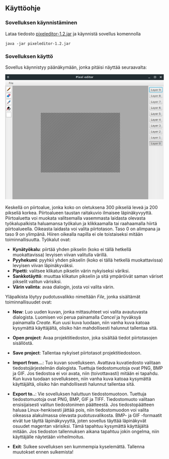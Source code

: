 ## Käyttöohje

### Sovelluksen käynnistäminen

Lataa tiedosto [pixeleditor-1.2.jar](https://github.com/tapanih/ot-harjoitustyo/releases/tag/loppupalautus) ja käynnistä sovellus komennolla
```
java -jar pixeleditor-1.2.jar
```

### Sovelluksen käyttö

Sovellus käynnistyy päänäkymään, jonka pitäisi näyttää seuraavalta:

![Kuvakaappaus](images/kuvakaappaus.png)

Keskellä on piirtoalue, jonka koko on oletuksena 300 pikseliä leveä ja 200 pikseliä korkea. Piirtoalueen taustan raitakuvio ilmaisee läpinäkyvyyttä. Piirtoaluetta voi muokata valitsemalla vasemmasta laidasta olevasta työkalupalkista haluamansa työkalun ja klikkaamalla tai raahaamalla hiirtä piirtoalueella. Oikeasta laidasta voi valita piirtotason. Taso 0 on alimpana ja taso 9 on ylimpänä. Hiiren oikealla napilla ei ole toistaiseksi mitään toiminnallisuutta. Työkalut ovat:

- **Kynätyökalu**: piirtää yhden pikselin (koko ei tällä hetkellä muokattavissa) levyisen viivan valitulla värillä.
- **Pyyhekumi**: pyyhkii yhden pikselin (koko ei tällä hetkellä muokattavissa) levyisen viivan läpinäkyväksi.
- **Pipetti**: valitsee klikatun pikselin värin nykyiseksi väriksi.
- **Sankkotäyttö**: muuttaa klikatun pikselin ja sitä ympäröivät saman väriset pikselit valitun värisiksi.
- **Värin valinta**: avaa dialogin, josta voi valita värin.

Yläpalkista löytyy pudotusvalikko nimeltään *File*, jonka sisältämät toiminnallisuudet ovat:

- **New**: Luo uuden kuvan, jonka mittasuhteet voi valita avautuvasta dialogista. Luomisen voi perua painamalla *Cancel* ja hyväksyä painamalla *Create*. Kun uusi kuva luodaan, niin vanha kuva katoaa kysymättä käyttäjältä, olisiko hän mahdollisesti halunnut tallentaa sitä.
- **Open project**: Avaa projektitiedoston, joka sisältää tiedot piirtotasojen sisällöstä.
- **Save project**: Tallentaa nykyiset piirtotasot projektitiedostoon.
- **Import from...**: Tuo kuvan sovellukseen. Avattava kuvatiedosto valitaan tiedostojärjestelmän dialogista. Tuettuja tiedostomuotoja ovat PNG, BMP ja GIF. Jos tiedostoa ei voi avata, niin (toivottavasti) mitään ei tapahdu. Kun kuva tuodaan sovellukseen, niin vanha kuva katoaa kysymättä käyttäjältä, olisiko hän mahdollisesti halunnut tallentaa sitä.

- **Export to..**: Vie sovelluksen haluttuun tiedostomuotoon. Tuettuja tiedostomuotoja ovat PNG, BMP, GIF ja TIFF. Tiedostomuoto valitaan ensisijaisesti valitun tiedostonimen päätteestä. Jos tiedostopäätteen haluaa Linux-henkisesti jättää pois, niin tiedostomuodon voi valita oikeassa alakulmassa olevasta pudotusvalikosta. BMP- ja GIF -formaatit eivät tue täyttä läpinäkyvyyttä, joten sovellus täyttää läpinäkyvät osuudet magentan värisiksi. Tämä tapahtuu kysymättä käyttäjältä mitään. Jos tiedoston tallennuksen aikana tapahtuu jokin ongelma, niin käyttäjälle näytetään virheilmoitus.

- **Exit**: Sulkee sovelluksen sen kummempia kyselemättä. Tallenna muutokset ennen sulkemista!